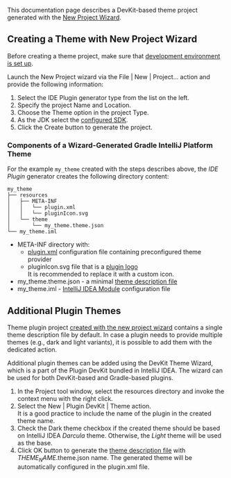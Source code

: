 [//]: # (title: Creating a Theme Project)

<!-- Copyright 2000-2022 JetBrains s.r.o. and contributors. Use of this source code is governed by the Apache 2.0 license. -->

This documentation page describes a DevKit-based theme project generated with the [New Project Wizard](https://www.jetbrains.com/help/idea/new-project-wizard.html).

## Creating a Theme with New Project Wizard

Before creating a theme project, make sure that [development environment is set up](setting_up_theme_environment.md).

<procedure title="Create Theme Plugin" id="create-theme">

Launch the <control>New Project</control> wizard via the <menupath>File | New | Project...</menupath> action and provide the following information:
1. Select the <control>IDE Plugin</control> generator type from the list on the left.
2. Specify the project <control>Name</control> and <control>Location</control>.
3. Choose the <control>Theme</control> option in the project <control>Type</control>.
4. As the <control>JDK</control> select the [configured SDK](setting_up_theme_environment.md#configuring-intellij-platform-plugin-sdk).
5. Click the <control>Create</control> button to generate the project.

</procedure>

### Components of a Wizard-Generated Gradle IntelliJ Platform Theme

For the example `my_theme` created with the steps describes above, the _IDE Plugin_ generator creates the following directory content:

```text
my_theme
├── resources
│   ├── META-INF
│   │   └── plugin.xml
│   │   └── pluginIcon.svg
│   └── theme
│       └── my_theme.theme.json
└── my_theme.iml
```

- <path>META-INF</path> directory with:
  - <path>[plugin.xml](plugin_configuration_file.md)</path> configuration file containing preconfigured theme provider
  - <path>pluginIcon.svg</path> file that is a [plugin logo](plugin_icon_file.md)<br/>
    It is recommended to replace it with a custom icon.
- <path>my_theme.theme.json</path> - a minimal [theme description file](themes_customize.md#introduction-to-theme-description-file-syntax)
- <path>my_theme.iml</path> - [IntelliJ IDEA Module](https://www.jetbrains.com/help/idea/creating-and-managing-modules.html) configuration file

## Additional Plugin Themes

Theme plugin project [created with the new project wizard](#create-theme) contains a single theme description file by default.
In case a plugin needs to provide multiple themes (e.g., dark and light variants), it is possible to add them with the dedicated action.

Additional plugin themes can be added using the DevKit Theme Wizard, which is a part of the Plugin DevKit bundled in IntelliJ IDEA.
The wizard can be used for both DevKit-based and Gradle-based plugins.

<procedure title="Add Theme" id="add-theme">

1. In the <control>Project</control> tool window, select the <path>resources</path> directory and invoke the context menu with the right click.
2. Select the <menupath>New | Plugin DevKit | Theme</menupath> action.<br/>
   It is a good practice to include the name of the plugin in the created theme name.
3. Check the <control>Dark theme</control> checkbox if the created theme should be based on IntelliJ IDEA _Darcula_ theme.
   Otherwise, the _Light_ theme will be used as the base.
4. Click <control>OK</control> button to generate the [theme description file](themes_customize.md#introduction-to-theme-description-file-syntax) with <path>$THEME_NAME$.theme.json</path> name. The generated theme will be automatically configured in the <path>plugin.xml</path> file.

</procedure>

